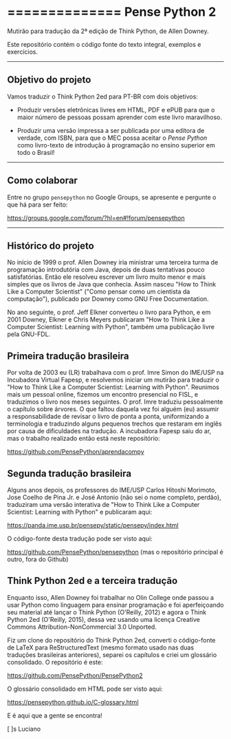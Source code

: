 ==============
Pense Python 2
==============

Mutirão para tradução da 2ª edição de Think Python, de Allen Downey.

Este repositório contém o código fonte do texto integral, exemplos e exercícios.

-------------------
Objetivo do projeto
-------------------

Vamos traduzir o Think Python 2ed para PT-BR com dois objetivos:

* Produzir versões eletrônicas livres em HTML, PDF e ePUB para que o maior número de pessoas possam aprender com este livro maravilhoso.

* Produzir uma versão impressa a ser publicada por uma editora de verdade, com ISBN, para que o MEC possa aceitar o *Pense Python* como livro-texto de introdução à programação no ensino superior em todo o Brasil!


--------------
Como colaborar
--------------

Entre no grupo ``pensepython`` no Google Groups, se apresente e pergunte o que há para ser feito:

https://groups.google.com/forum/?hl=en#!forum/pensepython

--------------------
Histórico do projeto
--------------------

No início de 1999 o prof. Allen Downey iria ministrar uma terceira turma de programação introdutória com Java, depois de duas tentativas pouco satisfatórias. Então ele resolveu escrever um livro muito menor e mais simples que os livros de Java que conhecia. Assim nasceu "How to Think Like a Computer Scientist" ("Como pensar como um cientista da computação"), publicado por Downey como GNU Free Documentation.

No ano seguinte, o prof. Jeff Elkner converteu o livro para Python, e em 2001 Downey, Elkner e Chris Meyers publicaram "How to Think Like a Computer Scientist: Learning with Python", também uma publicação livre pela GNU-FDL.

Primeira tradução brasileira
----------------------------

Por volta de 2003 eu (LR) trabalhava com o prof. Imre Simon do IME/USP na Incubadora Virtual Fapesp, e resolvemos iniciar um mutirão para traduzir o "How to Think Like a Computer Scientist: Learning with Python". Reunimos mais um pessoal online, fizemos um encontro presencial no FISL, e traduzimos o livro nos meses seguintes. O prof. Imre traduziu pessoalmente o capítulo sobre árvores. O que faltou daquela vez foi alguém (eu) assumir a responsabilidade de revisar o livro de ponta a ponta, uniformizando a terminologia e traduzindo alguns pequenos trechos que restaram em inglês por causa de dificuldades na tradução. A incubadora Fapesp saiu do ar, mas o trabalho realizado então está neste repositório:

https://github.com/PensePython/aprendacompy

Segunda tradução brasileira
---------------------------

Alguns anos depois, os professores do IME/USP Carlos Hitoshi Morimoto, Jose Coelho de Pina Jr. e José Antonio (não sei o nome completo, perdão), traduziram uma versão interativa de "How to Think Like a Computer Scientist: Learning with Python" e publicaram aqui:

https://panda.ime.usp.br/pensepy/static/pensepy/index.html

O código-fonte desta tradução pode ser visto aqui:

https://github.com/PensePython/pensepython (mas o repositório principal é outro, fora do Github)

Think Python 2ed e a terceira tradução
--------------------------------------

Enquanto isso, Allen Downey foi trabalhar no Olin College onde passou a usar Python como linguagem para ensinar programação e foi aperfeiçoando seu material até lançar o Think Python (O'Reilly, 2012) e agora o Think Python 2ed (O'Reilly, 2015), dessa vez usando uma licença Creative Commons Attribution-NonCommercial 3.0 Unported.

Fiz um clone do repositório do Think Python 2ed, converti o código-fonte de LaTeX para ReStructuredText (mesmo formato usado nas duas traduções brasileiras anteriores), separei os capítulos e criei um glossário consolidado. O repositório é este:

https://github.com/PensePython/PensePython2

O glossário consolidado em HTML pode ser visto aqui:

https://pensepython.github.io/C-glossary.html

E é aqui que a gente se encontra!

[ ]s
Luciano
